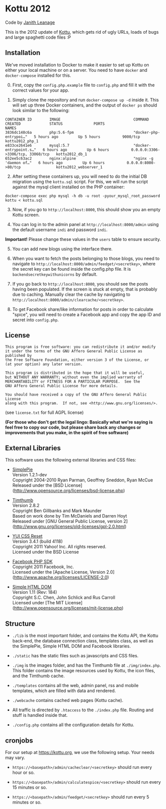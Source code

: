 Kottu 2012
==========

Code by [Janith Leanage](http://janithl.blogspot.com)

This is the 2012 update of [Kottu](https://github.com/janithl/Kottu),
which gets rid of ugly URLs, loads of bugs and large spaghetti code files :P



Installation
------------

We've moved installation to Docker to make it easier to set up Kottu on either
your local machine or on a server. You need to have `docker` and `docker-compose`
installed for this.

0. First, copy the `config.php.example` file to `config.php` and fill it with the
correct values for your app.

1. Simply clone the repository and run `docker-compose up -d` inside it. This will
set up three Docker containers, and the output of `docker ps` should look similar
to the following:

```
CONTAINER ID        IMAGE                                 COMMAND                  CREATED             STATUS              PORTS                               NAMES
3836dc148c6a        php:5.6-fpm                           "docker-php-entrypoi…"   5 hours ago         Up 5 hours          9000/tcp                            kottu2012_php_1
e833ce2641e6        mysql:5.7                             "docker-entrypoint.s…"   6 hours ago         Up 6 hours          0.0.0.0:3306->3306/tcp, 33060/tcp   kottu2012_db_1
652ee5c63ac2        nginx:alpine                          "nginx -g 'daemon of…"   6 hours ago         Up 6 hours          0.0.0.0:8000->80/tcp                kottu2012_webserver_1
```

2. After setting these containers up, you will need to do the initial DB migration
using the `kottu.sql` script. For this, we will run the script against the mysql
client installed on the PHP container:

`docker-compose exec php mysql -h db -u root -pyour_mysql_root_password kottu < kottu.sql`

3. Now, if you go to `http://localhost:8000`, this should show you an empty Kottu screen.

4. You can log in to the admin panel at `http://localhost:8000/admin` using the default 
username `indi` and password `indi`. 

**Important!** Please change these values in the `users` table to ensure 
security.

5. You can add new blogs using the interface there.

6. When you want to fetch the posts belonging to those blogs, you need to navigate to
`http://localhost:8000/admin/feedget/<secretkey>`, where the secret key can be found 
inside the config.php file. It is `backendsecretkeywithunicorns` by default.

7. If you go back to `http://localhost:8000`, you should see the posts having been 
populated. If the screen is stuck at empty, that is probably due to caching. Manually 
clear the cache by navigating to `http://localhost:8000/admin/clearcache/<secretkey>`.

8. To get Facebook share/like information for posts in order to calculate "spice", you
will need to create a Facebook app and copy the app ID and secret into `config.php`.



License
-------

	This program is free software: you can redistribute it and/or modify
	it under the terms of the GNU Affero General Public License as published by
	the Free Software Foundation, either version 3 of the License, or
	(at your option) any later version.

	This program is distributed in the hope that it will be useful,
	but WITHOUT ANY WARRANTY; without even the implied warranty of
	MERCHANTABILITY or FITNESS FOR A PARTICULAR PURPOSE.  See the
	GNU Affero General Public License for more details.

	You should have received a copy of the GNU Affero General Public License
	along with this program.  If not, see <http://www.gnu.org/licenses/>. 

(see `license.txt` for full AGPL license)

**(For those who don't get the legal lingo: Basically what we're saying is
feel free to copy our code, but please share back any changes or improvements
that you make, in the spirit of free software)**



External Libraries
------------------

This software uses the following external libraries and CSS files:

* [SimplePie](http://simplepie.org/)   
	Version 1.2.1-dev   
	Copyright 2004-2010 Ryan Parman, Geoffrey Sneddon, Ryan McCue   
	Released under the [BSD License]
	(http://www.opensource.org/licenses/bsd-license.php)   

* [Timthumb](http://code.google.com/p/timthumb/)   
	Version 2.8.2   
	Copyright Ben Gillbanks and Mark Maunder   
	Based on work done by Tim McDaniels and Darren Hoyt   
	Released under [GNU General Public License, version 2]
	(http://www.gnu.org/licenses/old-licenses/gpl-2.0.html)   

* [YUI CSS Reset](http://yuilibrary.com/license/)   
	Version 3.4.1 (build 4118)   
	Copyright 2011 Yahoo! Inc. All rights reserved.   
	Licensed under the BSD License   

* [Facebook PHP SDK](http://developer.facebook.com/)  
	Copyright 2011 Facebook, Inc.  
	Licensed under the [Apache License, Version 2.0]
	(http://www.apache.org/licenses/LICENSE-2.0)  
	
* [Simple HTML DOM](http://sourceforge.net/projects/simplehtmldom/)  
	Version 1.11 (Rev: 184)  
	Copyright S.C. Chen, John Schlick and Rus Carroll  
 	Licensed under [The MIT License]
	(http://www.opensource.org/licenses/mit-license.php)

Structure
---------

* `./lib` is the most important folder, and contains the Kottu API, the Kottu 
back-end, the database connection class, templates class, as well as the 
SimplePie, Simple HTML DOM and Facebook libraries.

* `./static` has the static files such as javascripts and CSS files.

* `./img` is the images folder, and has the Timthumb file at `./img/index.php`.
This folder contains the image resources used by Kottu, the icon files, and
the Timthumb cache.

* `./templates` contains all the web, admin panel, rss and mobile templates, 
which are filled with data and rendered.

* `./webcache` contains cached web pages (Kottu cache).

* All traffic is directed by `.htaccess` to the `./index.php` file. Routing and
stuff is handled inside that.

* `./config.php` contains all the configuration details for Kottu.



cronjobs
--------

For our setup at https://kottu.org, we use the following setup. Your needs may
vary.

* `https://<basepath>/admin/cacheclear/<secretkey>` should run every hour or so.

* `https://<basepath>/admin/calculatespice/<secretkey>` should run every 15 minutes or so.

* `https://<basepath>/admin/feedget/<secretkey>` should run every 5 minutes or so.
